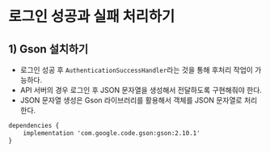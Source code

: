 # 로그인 성공과 실패 처리하기
## 1) Gson 설치하기
- 로그인 성공 후 `AuthenticationSuccessHandler`라는 것을 통해 후처리 작업이 가능하다.
- API 서버의 경우 로그인 후 JSON 문자열을 생성해서 전달하도록 구현해줘야 한다.
- JSON 문자열 생성은 Gson 라이브러리를 활용해서 객체를 JSON 문자열로 처리한다.
```xml
dependencies {
	implementation 'com.google.code.gson:gson:2.10.1'
}
```
